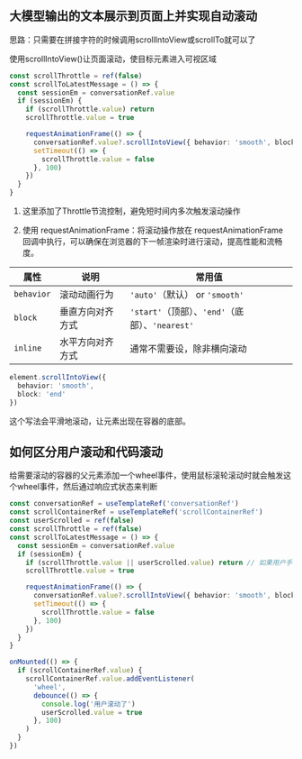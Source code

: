 ## 大模型输出的文本展示到页面上并实现自动滚动

思路：只需要在拼接字符的时候调用scrollIntoView或scrollTo就可以了

使用scrollIntoView()让页面滚动，使目标元素进入可视区域

```ts
const scrollThrottle = ref(false)
const scrollToLatestMessage = () => {
  const sessionEm = conversationRef.value
  if (sessionEm) {
    if (scrollThrottle.value) return
    scrollThrottle.value = true

    requestAnimationFrame(() => {
      conversationRef.value?.scrollIntoView({ behavior: 'smooth', block: 'end' })
      setTimeout(() => {
        scrollThrottle.value = false
      }, 100)
    })
  }
}
```

1. 这里添加了Throttle节流控制，避免短时间内多次触发滚动操作

2. 使用 requestAnimationFrame：将滚动操作放在 requestAnimationFrame 回调中执行，可以确保在浏览器的下一帧渲染时进行滚动，提高性能和流畅度。



| 属性       | 说明             | 常用值                                          |
| ---------- | ---------------- | ----------------------------------------------- |
| `behavior` | 滚动动画行为     | `'auto'`（默认） or `'smooth'`                  |
| `block`    | 垂直方向对齐方式 | `'start'`（顶部）、`'end'`（底部）、`'nearest'` |
| `inline`   | 水平方向对齐方式 | 通常不需要设，除非横向滚动                      |

```ts
element.scrollIntoView({
  behavior: 'smooth',
  block: 'end'
})
```

这个写法会平滑地滚动，让元素出现在容器的底部。



## 如何区分用户滚动和代码滚动

给需要滚动的容器的父元素添加一个wheel事件，使用鼠标滚轮滚动时就会触发这个wheel事件，然后通过响应式状态来判断

```ts
const conversationRef = useTemplateRef('conversationRef')
const scrollContainerRef = useTemplateRef('scrollContainerRef')
const userScrolled = ref(false)
const scrollThrottle = ref(false)
const scrollToLatestMessage = () => {
  const sessionEm = conversationRef.value
  if (sessionEm) {
    if (scrollThrottle.value || userScrolled.value) return // 如果用户手动滚动，则不再自动滚动
    scrollThrottle.value = true

    requestAnimationFrame(() => {
      conversationRef.value?.scrollIntoView({ behavior: 'smooth', block: 'end' })
      setTimeout(() => {
        scrollThrottle.value = false
      }, 100)
    })
  }
}

onMounted(() => {
  if (scrollContainerRef.value) {
    scrollContainerRef.value.addEventListener(
      'wheel',
      debounce(() => {
        console.log('用户滚动了')
        userScrolled.value = true
      }, 100)
    )
  }
})
```

